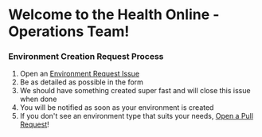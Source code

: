 # Welcome to the Health Online - Operations Team!

### Environment Creation Request Process
1. Open an [Environment Request Issue](https://github.com/kstachowicz/HealthOnline-OperationsTeam/issues/new/choose)
1. Be as detailed as possible in the form
1. We should have something created super fast and will close this issue when done
1. You will be notified as soon as your environment is created
1. If you don't see an environment type that suits your needs, [Open a Pull Request](https://github.com/kstachowicz/HealthOnline-OperationsTeam/pulls)!
